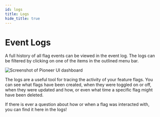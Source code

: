 ```yaml
---
id: logs
title: Logs
hide_title: true
---
```

# Event Logs
A full history of all flag events can be viewed in the event log. The logs can be filtered by clicking on one of the items in the outlined menu bar.

<div style={{textAlign: 'center'}}>
  <img src={require('./assets/logs.gif').default} alt='Screenshot of Pioneer UI dashboard' />
</div>

The logs are a useful tool for tracing the activity of your feature flags. You can see what flags have been created, when they were toggled on or off, when they were updated and how, or even what time a specific flag might have been deleted.

If there is ever a question about how or when a flag was interacted with, you can find it here in the logs!
